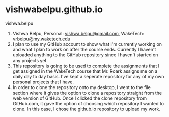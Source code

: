 # vishwabelpu.github.io
vishwa.belpu
1. Vishwa Belpu, Personal: vishwa.belpu@gmail.com, WakeTech: vrbelpu@my.waketech.edu
2. I plan to use my GitHub account to show what I'm currently working on and what I plan to work on after the course ends. Currently I haven't uploaded anything to the GitHub repository since I haven't started on any projects yet.
3. This repository is going to be used to complete the assignments that I get assigned in the WakeTech course that Mr. Roark assigns me on a daily day to day basis. I've kept a seperate repository for any of my own personal projects that I have.
4. In order to clone the repository onto my desktop, I went to the file section where it gives the option to clone a repository straight from the web version of GitHub. Once I clicked the clone repository from GitHub.com, it gave the option of choosing which repository I wanted to clone. In this case, I chose the github.io repository to upload my work.